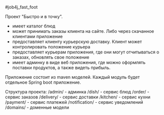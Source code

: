 #job4j_fast_foot

Проект "Быстро и в точку".

- имеет каталог блюд
- может принимать заказы клиента на сайте. Либо через скачанное клиентами приложение
- предоставляет клиенту курьерскую доставку. Клиент может контролировать положение курьера
- предоставляет курьерам приложения, где они могут отчитываться о заказах, обновлять свое положение
- имеет админку в виде веб приложения, где можно оформлять поставки продуктов, а также видеть прибыль.

Приложение состоит из maven моделей. Каждый модуль будет отдельное Spring boot приложение.

Структура проекта:
/admin/ - админка
/dish/ - сервис блюд
/order/ - сервис заказов
/delivery/ - сервис доставки
/kitchen/ - сервис кухни
/payment/ - сервис платежей
/notification/ - сервис уведомлений
/domains/ - доменные модели